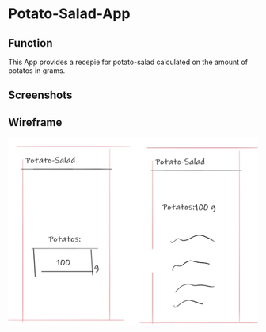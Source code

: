 # Potato-Salad-App

## Function

This App provides a recepie for potato-salad calculated on the amount of potatos in grams.

## Screenshots



## Wireframe
![wireframe](./assets/wireframe.jpg)
